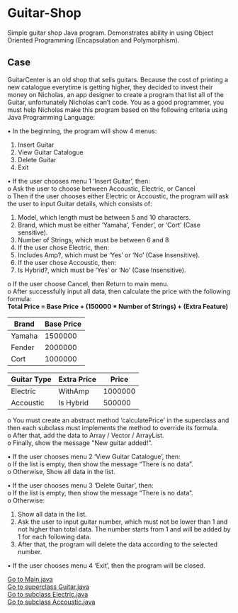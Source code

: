 # Guitar-Shop
Simple guitar shop Java program. Demonstrates ability in using Object Oriented Programming (Encapsulation and Polymorphism).

## Case  
GuitarCenter is an old shop that sells guitars. Because the cost of printing a new catalogue everytime is getting higher, they decided to invest their money on Nicholas, an app designer to create a program that list all of the Guitar, unfortunately Nicholas can’t code. You as a good programmer, you must help Nicholas make this program based on the following criteria using Java Programming Language:  

•	In the beginning, the program will show 4 menus:  
1.	Insert Guitar  
2.	View Guitar Catalogue  
3.	Delete Guitar  
4.	Exit  

•	If the user chooses menu 1 ‘Insert Guitar’, then:  
o	Ask the user to choose between Accoustic, Electric, or Cancel  
o	Then if the user chooses either Electric or Accoustic, the program will ask the user to input Guitar details, which consists of:  
1.	Model, which length must be between 5 and 10 characters.  
2.	Brand, which must be either ‘Yamaha’, ‘Fender’, or ‘Cort’ (Case sensitive). 
3.	Number of Strings, which must be between 6 and 8  
4.	If the user chose Electric, then:  
5.	Includes Amp?, which must be ‘Yes’ or ‘No’ (Case Insensitive).  
6.	If the user chose Accoustic, then:  
7.	Is Hybrid?, which must be ‘Yes’ or ‘No’ (Case Insensitive).  

o	If the user choose Cancel, then Return to main menu.  
o	After successfully input all data, then calculate the price with the following formula:  
**Total Price = Base Price + (150000 * Number of Strings) + (Extra Feature)**  

**Brand**|**Base Price**
--- | ---
Yamaha|1500000
Fender|2000000
Cort|1000000  

**Guitar Type**|**Extra Price**|**Price**
--- | --- | ---
Electric|WithAmp|1000000
Accoustic|Is Hybrid|500000  

o	You must create an abstract method ‘calculatePrice’ in the superclass and then each subclass must implements the method to override its formula.  
o	After that, add the data to Array / Vector / ArrayList.  
o	Finally, show the message "New guitar added!”.  

•	If the user chooses menu 2 ‘View Guitar Catalogue’, then:  
o	If the list is empty, then show the message “There is no data”.  
o	Otherwise, Show all data in the list.  

•	If the user chooses menu 3 ‘Delete Guitar’, then:  
o	If the list is empty, then show the message “There is no data”.  
o	Otherwise:  
1. Show all data in the list.
2. Ask the user to input guitar number, which must not be lower than 1 and not higher than total data. The number starts from 1 and will be added by 1 for each following data.
3. After that, the program will delete the data according to the selected number.  

•	If the user chooses menu 4 ‘Exit’, then the program will be closed.

[Go to Main.java](https://github.com/zahraprivias/Guitar-Shop/blob/main/src/Main.java)  
[Go to superclass Guitar.java](https://github.com/zahraprivias/Guitar-Shop/blob/main/src/Guitar.java)  
[Go to subclass Electric.java](https://github.com/zahraprivias/Guitar-Shop/blob/main/src/Electric.java)  
[Go to subclass Accoustic.java](https://github.com/zahraprivias/Guitar-Shop/blob/main/src/Accoustic.java)  
